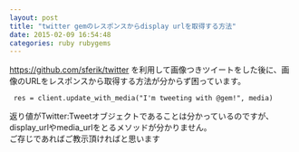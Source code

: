 ```yaml
---
layout: post
title: "twitter gemのレスポンスからdisplay urlを取得する方法"
date: 2015-02-09 16:54:48
categories: ruby rubygems
---
```

<p><a href="https://github.com/sferik/twitter" rel="nofollow">https://github.com/sferik/twitter</a> を利用して画像つきツイートをした後に、画像のURLをレスポンスから取得する方法が分からず困っています。</p>

<pre><code> res = client.update_with_media("I'm tweeting with @gem!", media)
</code></pre>

<p>返り値がTwitter:Tweetオブジェクトであることは分かっているのですが、display_urlやmedia_urlをとるメソッドが分かりません。<br>
ご存じであればご教示頂ければと思います</p>

